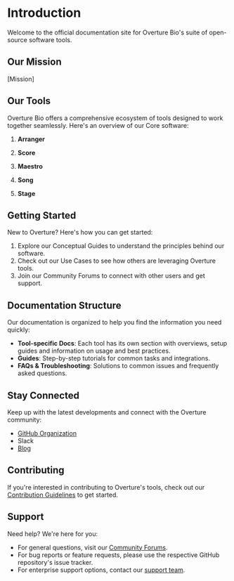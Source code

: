 # Introduction

Welcome to the official documentation site for Overture Bio's suite of open-source software tools. 

## Our Mission

[Mission]

## Our Tools

Overture Bio offers a comprehensive ecosystem of tools designed to work together seamlessly. Here's an overview of our Core software:

1. **Arranger**

2. **Score**

3. **Maestro**

4. **Song**

5. **Stage**

## Getting Started

New to Overture? Here's how you can get started:

1. Explore our Conceptual Guides to understand the principles behind our software.
2. Check out our Use Cases to see how others are leveraging Overture tools.
4. Join our Community Forums to connect with other users and get support.

## Documentation Structure

Our documentation is organized to help you find the information you need quickly:

- **Tool-specific Docs**: Each tool has its own section with overviews, setup guides and information on usage and best practices.
- **Guides**: Step-by-step tutorials for common tasks and integrations.
- **FAQs & Troubleshooting**: Solutions to common issues and frequently asked questions.

## Stay Connected

Keep up with the latest developments and connect with the Overture community:

- [GitHub Organization](https://github.com/overture-stack)
- Slack
- [Blog](https://www.overture.bio/blog)

## Contributing

If you're interested in contributing to Overture's tools, check out our [Contribution Guidelines](./contributing/) to get started.

## Support

Need help? We're here for you:

- For general questions, visit our [Community Forums](https://community.overture.bio/).
- For bug reports or feature requests, please use the respective GitHub repository's issue tracker.
- For enterprise support options, contact our [support team](mailto:support@overture.bio).

